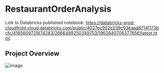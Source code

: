 # RestaurantOrderAnalysis

Link to Databricks published notebook: 
https://databricks-prod-cloudfront.cloud.databricks.com/public/4027ec902e239c93eaaa8714f173bcfc/4165609731674283/2666489250349753/1962640706377656/latest.html

## Project Overview 
![image](https://github.com/user-attachments/assets/470a86ca-f9ce-4942-bc1c-871be7199e71)








